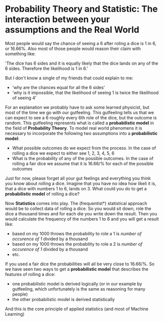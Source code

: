 # Probability Theory and Statistic: The interaction between your assumptions and the Real World
Most people would say the chance of seeing a 6 after roling a dice is 1 in 6, or 16.66\%. Also most of those people would reason their claim with something like:

'The dice has 6 sides and it is equally likely that the dice lands on any of the 6 sides. Therefore the likelihood is 1 in 6.'

But I don't know a single of my friends that could explain to me:

* 'why are the chances equal for all the 6 sides'
* 'why is it impossible, that the likelihood of seeing 1 is twice the likelihood of seeing 4'

For an explanation we probably have to ask some learned physicist, but most of the time we go with our gutfeeling. This gutfeeling tells us that we can expect to see a 6 roughly every 6th role of the dice, but the outcome is random. This gutfeeling represents what is called a **probabilistic model** in the field of **Probability Theory**. To model real world phenomens it is necessary to incorporate the following two assumptions into a **probabilistic model**:

* What possible outcomes do we expect from the process. In the case of rolling a dice we expect to either see 1, 2, 3, 4, 5, 6
* What is the probability of any of the possible outcomes. In the case of rolling a fair dice we assume that it is 16.66/% for each of the possible outcomes

Just for now, please forget all your gut feelings and everything you think you know about rolling a dice. Imagine that you have no idea how likeli it is, that a dice with numbers 1 to 6, lands on 3. What could you do to get a **probabilistic model** of rolling a dice?

Now **Statistics** comes into play. The (frequentist*) statistical approach would be to collect data of rolling a dice. So you would sit down, role the dice a thousand times and for each die you write down the result. Then you would calculate the frequency of the numbers 1 to 6 and you will get a result like:

* based on my 1000 throws the probability to role a 1 is *number of occurence of 1* divided by a thousand
* based on my 1000 throws the probability to role a 2 is *number of occurence of 1* divided by a thousand
* etc.

If you used a fair dice the probabilities will all be very close to 16.66/%. So we have seen two ways to get a **probabilistic model** that describes the features of rolling a dice:

* one probabilistic model is derived logically (or in our example by gutfeeling, which unfortunately is the same as reasoning for many people)
* the other probabilistic model is derived statistically

And this is the core principle of applied statistics (and most of Machine Learning)
